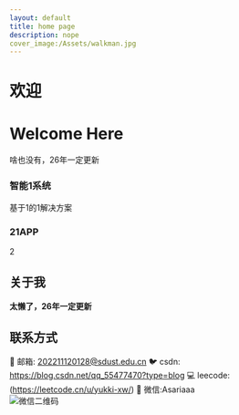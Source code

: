 ```yaml
---
layout: default
title: home page
description: nope
cover_image:/Assets/walkman.jpg
---
```


# 欢迎


<!DOCTYPE html>
<html lang="en">

<head>
    <meta charset="UTF-8">
    <meta name="viewport" content="width=device-width, initial-scale=1.0">
    <title>Document</title>
</head>

<body>
    <h1>Welcome Here</h1>
    <p>啥也没有，26年一定更新</p>
</body>
<script src="index.js">
</script>

</html>



<div class="project-gallery">
  <div class="project-item">
    <h3>智能1系统</h3>
    <p>基于1的1解决方案</p>
  </div>

  <div class="project-item">
    <h3>21APP</h3>
    <p>2</p>
  </div>
</div>

## 关于我
**太懒了，26年一定更新**


## 联系方式

📧 邮箱: 202211120128@sdust.edu.cn
🐦 csdn:  https://blog.csdn.net/qq_55477470?type=blog
💻 leecode:(https://leetcode.cn/u/yukki-xw/)
📱 微信:Asariaaa  
![微信二维码]("/")
